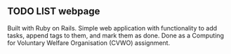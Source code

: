 ## TODO LIST webpage

Built with Ruby on Rails. Simple web application with functionality to add tasks, append tags to them, and mark them as done. Done as a Computing for Voluntary Welfare Organisation (CVWO) assignment.
